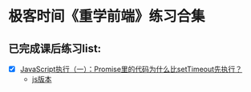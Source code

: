 # 极客时间《重学前端》练习合集

## 已完成课后练习list:
- [x] [JavaScript执行（一）：Promise里的代码为什么比setTimeout先执行？](https://time.geekbang.org/column/article/82764)  
  * [js版本](https://github.com/syt-honey/Re-learn-the-front-end/blob/main/JavaSript%E6%89%A7%E8%A1%8C%EF%BC%88%E4%B8%80%EF%BC%89/trafficSignal-js.html)
